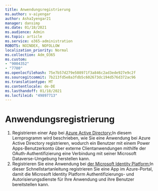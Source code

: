 ```yaml
---
title: Anwendungsregistrierung
ms.author: v-aiyengar
author: AshaIyengar21
manager: dansimp
ms.date: 01/18/2021
ms.audience: Admin
ms.topic: article
ms.service: o365-administration
ROBOTS: NOINDEX, NOFOLLOW
localization_priority: Normal
ms.collection: Adm_O365
ms.custom:
- "9004352"
- "7780"
ms.openlocfilehash: 75e7b57d279e508971f3a846c2ad3ede927e9c2f
ms.sourcegitcommit: 7b213fd5e8a3fdb5c602673dc194d576d372ac96
ms.translationtype: MT
ms.contentlocale: de-DE
ms.lasthandoff: 01/18/2021
ms.locfileid: "49897713"
---
```

# <a name="application-registration"></a>Anwendungsregistrierung

1. Registrieren einer App bei [Azure Active Directory:](https://docs.microsoft.com/powerapps/developer/data-platform/walkthrough-register-app-azure-active-directory)In diesem Lernprogramm wird beschrieben, wie Sie eine Anwendung bei Azure Active Directory registrieren, wodurch ein Benutzer mit einem Power Apps-Benutzerkonto über externe Clientanwendungen mithilfe der OAuth-Authentifizierung eine Verbindung mit seiner Microsoft Dataverse-Umgebung herstellen kann.
1. Registrieren Sie eine Anwendung bei [der Microsoft Identity Platform:](https://docs.microsoft.com/azure/active-directory/develop/quickstart-register-app)In dieser Schnellstartanleitung registrieren Sie eine App im Azure-Portal, damit die Microsoft Identity Platform Authentifizierungs- und Autorisierungsdienste für Ihre Anwendung und ihre Benutzer bereitstellen kann.

